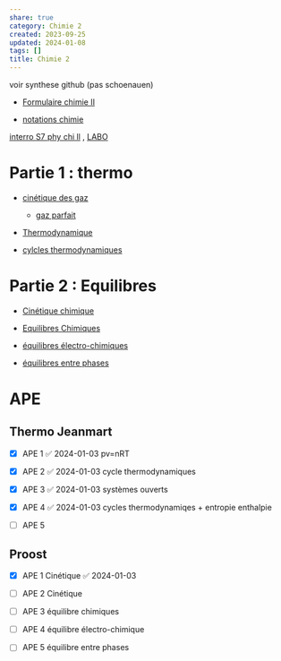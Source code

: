 ```yaml
---  
share: true  
category: Chimie 2  
created: 2023-09-25  
updated: 2024-01-08  
tags: []  
title: Chimie 2  
---  
```

  
voir synthese github (pas schoenauen)  
  
- [Formulaire chimie II](Formulaire%20chimie%20II.md)  
  
- [notations chimie](notations%20chimie.md)  
  
[interro S7 phy chi ll](interro%20S7%20phy%20chi%20ll.md) ,  [LABO](LABO.md)  
# Partie 1 : thermo  
  
- [cinétique des gaz](cin%C3%A9tique%20des%20gaz.md)  
	- [gaz parfait](gaz%20parfait.md)  
  
- [Thermodynamique](Thermodynamique.md)  
  
- [cylcles thermodynamiques](cylcles%20thermodynamiques.md)  
  
# Partie 2 : Equilibres  
  
- [Cinétique chimique](Cin%C3%A9tique%20chimique.md)  
  
- [Equilibres Chimiques](Equilibres%20Chimiques.md)  
  
- [équilibres électro-chimiques](%C3%A9quilibres%20%C3%A9lectro-chimiques.md)  
  
- [équilibres entre phases](%C3%A9quilibres%20entre%20phases.md)  
  
# APE  
## Thermo Jeanmart  
  
- [x] APE 1 ✅ 2024-01-03 pv=nRT  
  
- [x] APE 2 ✅ 2024-01-03 cycle thermodynamiques  
  
- [x] APE 3 ✅ 2024-01-03 systèmes ouverts  
  
- [x] APE 4 ✅ 2024-01-03 cycles thermodynamiqes + entropie enthalpie  
  
- [ ] APE 5  
## Proost  
  
- [x] APE 1 Cinétique ✅ 2024-01-03  
  
- [ ] APE 2 Cinétique  
  
- [ ] APE 3 équilibre chimiques  
  
- [ ] APE 4 équilibre électro-chimique  
  
- [ ] APE 5 équilibre entre phases  
